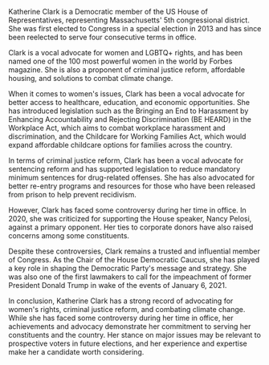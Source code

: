 Katherine Clark is a Democratic member of the US House of Representatives, representing Massachusetts' 5th congressional district. She was first elected to Congress in a special election in 2013 and has since been reelected to serve four consecutive terms in office.

Clark is a vocal advocate for women and LGBTQ+ rights, and has been named one of the 100 most powerful women in the world by Forbes magazine. She is also a proponent of criminal justice reform, affordable housing, and solutions to combat climate change.

When it comes to women's issues, Clark has been a vocal advocate for better access to healthcare, education, and economic opportunities. She has introduced legislation such as the Bringing an End to Harassment by Enhancing Accountability and Rejecting Discrimination (BE HEARD) in the Workplace Act, which aims to combat workplace harassment and discrimination, and the Childcare for Working Families Act, which would expand affordable childcare options for families across the country.

In terms of criminal justice reform, Clark has been a vocal advocate for sentencing reform and has supported legislation to reduce mandatory minimum sentences for drug-related offenses. She has also advocated for better re-entry programs and resources for those who have been released from prison to help prevent recidivism.

However, Clark has faced some controversy during her time in office. In 2020, she was criticized for supporting the House speaker, Nancy Pelosi, against a primary opponent. Her ties to corporate donors have also raised concerns among some constituents.

Despite these controversies, Clark remains a trusted and influential member of Congress. As the Chair of the House Democratic Caucus, she has played a key role in shaping the Democratic Party's message and strategy. She was also one of the first lawmakers to call for the impeachment of former President Donald Trump in wake of the events of January 6, 2021.

In conclusion, Katherine Clark has a strong record of advocating for women's rights, criminal justice reform, and combating climate change. While she has faced some controversy during her time in office, her achievements and advocacy demonstrate her commitment to serving her constituents and the country. Her stance on major issues may be relevant to prospective voters in future elections, and her experience and expertise make her a candidate worth considering.
